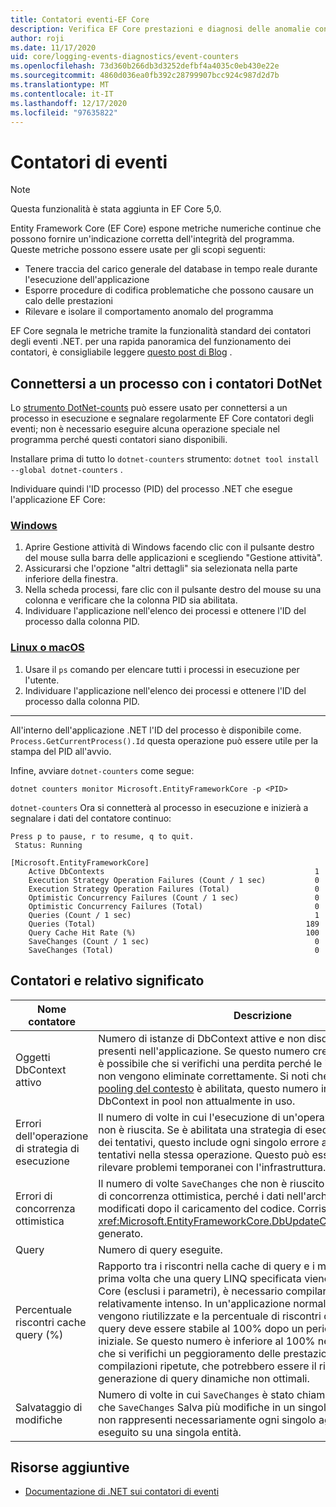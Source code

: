 ```yaml
---
title: Contatori eventi-EF Core
description: Verifica EF Core prestazioni e diagnosi delle anomalie con i contatori di eventi .NET
author: roji
ms.date: 11/17/2020
uid: core/logging-events-diagnostics/event-counters
ms.openlocfilehash: 73d360b266db3d3252defbf4a4035c0eb430e22e
ms.sourcegitcommit: 4860d036ea0fb392c28799907bcc924c987d2d7b
ms.translationtype: MT
ms.contentlocale: it-IT
ms.lasthandoff: 12/17/2020
ms.locfileid: "97635822"
---
```

# <a name="event-counters"></a>Contatori di eventi

> [!NOTE]
> Questa funzionalità è stata aggiunta in EF Core 5,0.

Entity Framework Core (EF Core) espone metriche numeriche continue che possono fornire un'indicazione corretta dell'integrità del programma. Queste metriche possono essere usate per gli scopi seguenti:

* Tenere traccia del carico generale del database in tempo reale durante l'esecuzione dell'applicazione
* Esporre procedure di codifica problematiche che possono causare un calo delle prestazioni
* Rilevare e isolare il comportamento anomalo del programma

EF Core segnala le metriche tramite la funzionalità standard dei contatori degli eventi .NET. per una rapida panoramica del funzionamento dei contatori, è consigliabile leggere [questo post di Blog](https://devblogs.microsoft.com/dotnet/introducing-diagnostics-improvements-in-net-core-3-0/) .

## <a name="attach-to-a-process-using-dotnet-counters"></a>Connettersi a un processo con i contatori DotNet

Lo [strumento DotNet-counts](https://docs.microsoft.com/dotnet/core/diagnostics/dotnet-counters) può essere usato per connettersi a un processo in esecuzione e segnalare regolarmente EF Core contatori degli eventi; non è necessario eseguire alcuna operazione speciale nel programma perché questi contatori siano disponibili.

Installare prima di tutto lo `dotnet-counters` strumento: `dotnet tool install --global dotnet-counters` .

Individuare quindi l'ID processo (PID) del processo .NET che esegue l'applicazione EF Core:

### <a name="windows"></a>[Windows](#tab/windows)

1. Aprire Gestione attività di Windows facendo clic con il pulsante destro del mouse sulla barra delle applicazioni e scegliendo "Gestione attività".
2. Assicurarsi che l'opzione "altri dettagli" sia selezionata nella parte inferiore della finestra.
3. Nella scheda processi, fare clic con il pulsante destro del mouse su una colonna e verificare che la colonna PID sia abilitata.
4. Individuare l'applicazione nell'elenco dei processi e ottenere l'ID del processo dalla colonna PID.

### <a name="linux-or-macos"></a>[Linux o macOS](#tab/fluent-api)

1. Usare il `ps` comando per elencare tutti i processi in esecuzione per l'utente.
2. Individuare l'applicazione nell'elenco dei processi e ottenere l'ID del processo dalla colonna PID.

***

All'interno dell'applicazione .NET l'ID del processo è disponibile come. `Process.GetCurrentProcess().Id` questa operazione può essere utile per la stampa del PID all'avvio.

Infine, avviare `dotnet-counters` come segue:

```console
dotnet counters monitor Microsoft.EntityFrameworkCore -p <PID>
```

`dotnet-counters` Ora si connetterà al processo in esecuzione e inizierà a segnalare i dati del contatore continuo:

```console
Press p to pause, r to resume, q to quit.
 Status: Running

[Microsoft.EntityFrameworkCore]
    Active DbContexts                                               1
    Execution Strategy Operation Failures (Count / 1 sec)           0
    Execution Strategy Operation Failures (Total)                   0
    Optimistic Concurrency Failures (Count / 1 sec)                 0
    Optimistic Concurrency Failures (Total)                         0
    Queries (Count / 1 sec)                                         1
    Queries (Total)                                               189
    Query Cache Hit Rate (%)                                      100
    SaveChanges (Count / 1 sec)                                     0
    SaveChanges (Total)                                             0
```

## <a name="counters-and-their-meaning"></a>Contatori e relativo significato

Nome contatore                          | Descrizione
------------------------------------- | ----
Oggetti DbContext attivo                     | Numero di istanze di DbContext attive e non disdisposte attualmente presenti nell'applicazione. Se questo numero cresce continuamente, è possibile che si verifichi una perdita perché le istanze di DbContext non vengono eliminate correttamente. Si noti che se la funzionalità di [pooling del contesto](xref:core/performance/advanced-performance-topics#dbcontext-pooling) è abilitata, questo numero include le istanze di DbContext in pool non attualmente in uso.
Errori dell'operazione di strategia di esecuzione | Il numero di volte in cui l'esecuzione di un'operazione sul database non è riuscita. Se è abilitata una strategia di esecuzione di ripetizione dei tentativi, questo include ogni singolo errore all'interno di più tentativi nella stessa operazione. Questo può essere usato per rilevare problemi temporanei con l'infrastruttura.
Errori di concorrenza ottimistica       | Il numero di volte `SaveChanges` che non è riuscito a causa di un errore di concorrenza ottimistica, perché i dati nell'archivio dati sono stati modificati dopo il caricamento del codice. Corrisponde a un oggetto <xref:Microsoft.EntityFrameworkCore.DbUpdateConcurrencyException> generato.
Query                               | Numero di query eseguite.
Percentuale riscontri cache query (%)              | Rapporto tra i riscontri nella cache di query e i mancati riscontri. La prima volta che una query LINQ specificata viene eseguita da EF Core (esclusi i parametri), è necessario compilarla in un processo relativamente intenso. In un'applicazione normale, tutte le query vengono riutilizzate e la percentuale di riscontri della cache delle query deve essere stabile al 100% dopo un periodo di riscaldamento iniziale. Se questo numero è inferiore al 100% nel tempo, è possibile che si verifichi un peggioramento delle prestazioni a causa di compilazioni ripetute, che potrebbero essere il risultato della generazione di query dinamiche non ottimali.
Salvataggio di modifiche                           | Numero di volte in cui `SaveChanges` è stato chiamato il metodo. Si noti che `SaveChanges` Salva più modifiche in un singolo batch, in modo che non rappresenti necessariamente ogni singolo aggiornamento eseguito su una singola entità.

## <a name="additional-resources"></a>Risorse aggiuntive

* [Documentazione di .NET sui contatori di eventi](https://docs.microsoft.com/dotnet/core/diagnostics/event-counters)
